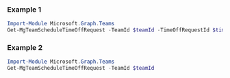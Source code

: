 ### Example 1
```powershell
Import-Module Microsoft.Graph.Teams
Get-MgTeamScheduleTimeOffRequest -TeamId $teamId -TimeOffRequestId $timeOffRequestId
```
### Example 2
```powershell
Import-Module Microsoft.Graph.Teams
Get-MgTeamScheduleTimeOffRequest -TeamId $teamId
```
